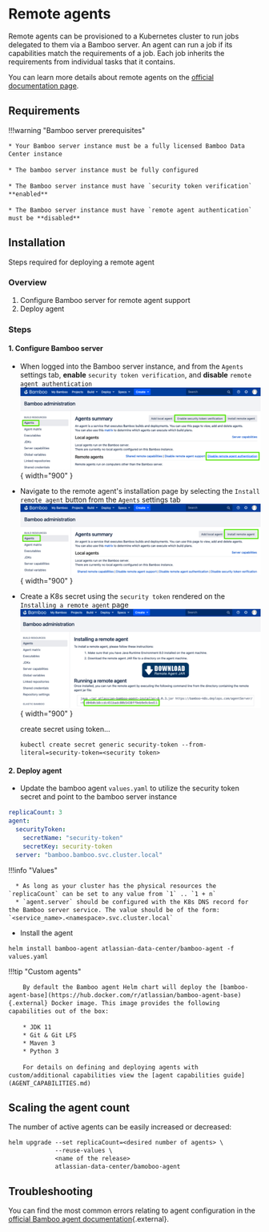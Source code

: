 # Remote agents

Remote agents can be provisioned to a Kubernetes cluster to run jobs delegated to them via a Bamboo server. An agent can run a job if its capabilities match the requirements of a job. Each job inherits the requirements from individual tasks that it contains.

You can learn more details about remote agents on the [official documentation page](https://confluence.atlassian.com/bamboo/agents-and-capabilities-289277114.html).

## Requirements

!!!warning "Bamboo server prerequisites"

    * Your Bamboo server instance must be a fully licensed Bamboo Data Center instance

    * The bamboo server instance must be fully configured

    * The Bamboo server instance must have `security token verification` **enabled** 

    * The Bamboo server instance must have `remote agent authentication` must be **disabled**

## Installation

Steps required for deploying a remote agent

### Overview

1. Configure Bamboo server for remote agent support
2. Deploy agent

### Steps

#### 1. Configure Bamboo server

* When logged into the Bamboo server instance, and from the `Agents` settings tab, **enable** `security token verification`, and **disable** `remote agent authentication`
   ![security_token_verification](../../assets/images/bamboo_agents/enable-disable.png){ width="900" }
   
* Navigate to the remote agent's installation page by selecting the `Install remote agent` button from the `Agents` settings tab
   ![install_remote_agent](../../assets/images/bamboo_agents/install-remote-agent.png){ width="900" }

* Create a K8s secret using the `security token` rendered on the `Installing a remote agent` page
   ![security_token](../../assets/images/bamboo_agents/security-token.png){ width="900" }
      
   create secret using token...
   
   ``` shell
   kubectl create secret generic security-token --from-literal=security-token=<security token>
   ```

#### 2. Deploy agent 

* Update the bamboo agent `values.yaml` to utilize the security token secret and point to the bamboo server instance

```yaml
replicaCount: 3
agent:
  securityToken:
    secretName: "security-token"
    secretKey: security-token
  server: "bamboo.bamboo.svc.cluster.local"
```

!!!info "Values"

      * As long as your cluster has the physical resources the `replicaCount` can be set to any value from `1` .. `1 + n` 
      * `agent.server` should be configured with the K8s DNS record for the Bamboo server service. The value should be of the form: `<service_name>.<namespace>.svc.cluster.local`

* Install the agent

```shell
helm install bamboo-agent atlassian-data-center/bamboo-agent -f values.yaml
```

!!!tip "Custom agents"

        By default the Bamboo agent Helm chart will deploy the [bamboo-agent-base](https://hub.docker.com/r/atlassian/bamboo-agent-base){.external} Docker image. This image provides the following capabilities out of the box:
        
        * JDK 11
        * Git & Git LFS
        * Maven 3
        * Python 3

        For details on defining and deploying agents with custom/additional capabilities view the [agent capabilities guide](AGENT_CAPABILITIES.md)

## Scaling the agent count

The number of active agents can be easily increased or decreased: 

``` shell
helm upgrade --set replicaCount=<desired number of agents> \
             --reuse-values \
             <name of the release>
             atlassian-data-center/bamoboo-agent
```

## Troubleshooting

You can find the most common errors relating to agent configuration in the [official Bamboo agent documentation](https://confluence.atlassian.com/bamboo/bamboo-remote-agent-installation-guide-289276832.html){.external}.